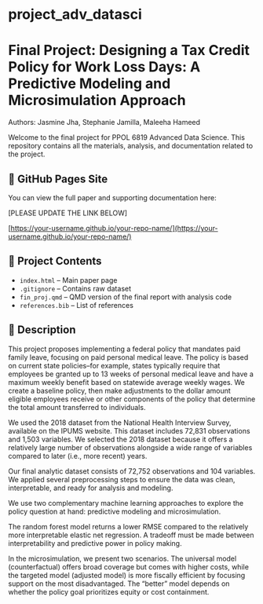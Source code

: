 # project_adv_datasci

# Final Project: Designing a Tax Credit Policy for Work Loss Days: A Predictive Modeling and Microsimulation Approach

Authors: Jasmine Jha, Stephanie Jamilla, Maleeha Hameed

Welcome to the final project for PPOL 6819 Advanced Data Science. This repository contains all the materials, analysis, and documentation related to the project.

## 🔗 GitHub Pages Site

You can view the full paper and supporting documentation here:

[PLEASE UPDATE THE LINK BELOW]

[https://your-username.github.io/your-repo-name/](https://your-username.github.io/your-repo-name/)

## 📂 Project Contents

- `index.html` – Main paper page
- `.gitignore` – Contains raw dataset
- `fin_proj.qmd` – QMD version of the final report with analysis code
- `references.bib` – List of references

## 📝 Description

This project proposes implementing a federal policy that mandates paid family leave, focusing on paid personal medical leave. The policy is based on current state policies–for example, states typically require that employees be granted up to 13 weeks of personal medical leave and have a maximum weekly benefit based on statewide average weekly wages. We create a baseline policy, then make adjustments to the dollar amount eligible employees receive or other components of the policy that determine the total amount transferred to individuals.

We used the 2018 dataset from the National Health Interview Survey, available on the IPUMS website. This dataset includes 72,831 observations and 1,503 variables. We selected the 2018 dataset because it offers a relatively large number of observations alongside a wide range of variables compared to later (i.e., more recent) years.

Our final analytic dataset consists of 72,752 observations and 104 variables. We applied several preprocessing steps to ensure the data was clean, interpretable, and ready for analysis and modeling.

We use two complementary machine learning approaches to explore the policy question at hand: predictive modeling and microsimulation. 

The random forest model returns a lower RMSE compared to the relatively more interpretable elastic net regression. A  tradeoff must be made between interpretability and predictive power in policy making. 

In the microsimulation, we present two scenarios. The universal model (counterfactual) offers broad coverage but comes with higher costs, while the targeted model (adjusted model) is more fiscally efficient by focusing support on the most disadvantaged. The “better” model depends on whether the policy goal prioritizes equity or cost containment.

